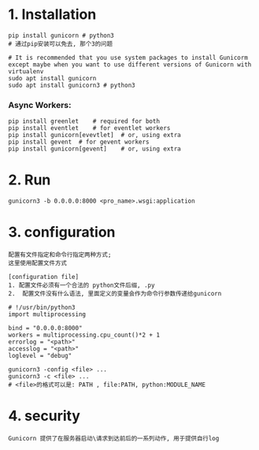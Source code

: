 # 1. Installation

~~~shell
pip install gunicorn # python3
# 通过pip安装可以免去, 那个3的问题
~~~

~~~shell
# It is recommended that you use system packages to install Gunicorm except maybe when you want to use different versions of Gunicorn with virtualenv
sudo apt install gunicorn
sudo apt install gunicorn3 # python3
~~~



### Async Workers:

~~~shell
pip install greenlet	# required for both
pip install eventlet	# for eventlet workers
pip install gunicorn[evevtlet]	# or, using extra
pip install gevent	# for gevent workers
pip install gunicorn[gevent]	# or, using extra
~~~





# 2. Run

~~~shell
gunicorn3 -b 0.0.0.0:8000 <pro_name>.wsgi:application
~~~



# 3. configuration

~~~properties
配置有文件指定和命令行指定两种方式;
这里使用配置文件方式
~~~

~~~properties
[configuration file]
1. 配置文件必须有一个合法的 python文件后缀, .py
2.  配置文件没有什么语法, 里面定义的变量会作为命令行参数传递给gunicorn
~~~

~~~properties
# !/usr/bin/python3
import multiprocessing

bind = "0.0.0.0:8000"
workers = multiprocessing.cpu_count()*2 + 1
errorlog = "<path>"
accesslog = "<path>"
loglevel = "debug"
~~~

~~~properties
gunicorn3 -config <file> ...
gunicorn3 -c <file> ...
# <file>的格式可以是: PATH , file:PATH, python:MODULE_NAME
~~~



# 4. security

~~~properties
Gunicorn 提供了在服务器启动\请求到达前后的一系列动作, 用于提供自行log
~~~

